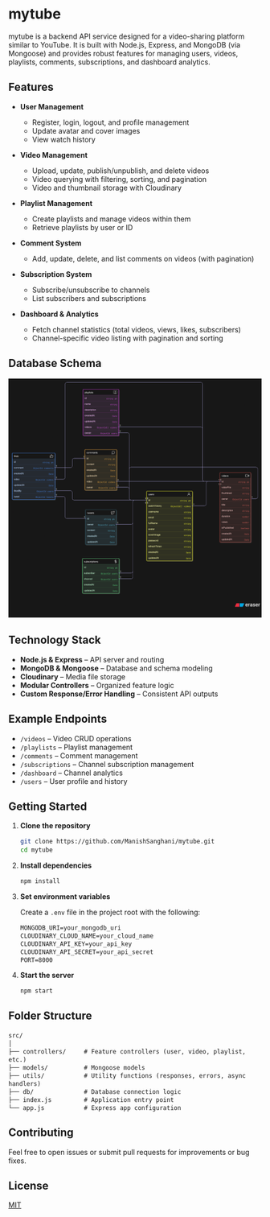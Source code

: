 # mytube

mytube is a backend API service designed for a video-sharing platform similar to YouTube. It is built with Node.js, Express, and MongoDB (via Mongoose) and provides robust features for managing users, videos, playlists, comments, subscriptions, and dashboard analytics.

## Features

- **User Management**
  - Register, login, logout, and profile management
  - Update avatar and cover images
  - View watch history

- **Video Management**
  - Upload, update, publish/unpublish, and delete videos
  - Video querying with filtering, sorting, and pagination
  - Video and thumbnail storage with Cloudinary

- **Playlist Management**
  - Create playlists and manage videos within them
  - Retrieve playlists by user or ID

- **Comment System**
  - Add, update, delete, and list comments on videos (with pagination)

- **Subscription System**
  - Subscribe/unsubscribe to channels
  - List subscribers and subscriptions

- **Dashboard & Analytics**
  - Fetch channel statistics (total videos, views, likes, subscribers)
  - Channel-specific video listing with pagination and sorting

## Database Schema

![image1](diagram-export-6-26-2025-12_01_44-PM.png)

## Technology Stack

- **Node.js & Express** – API server and routing
- **MongoDB & Mongoose** – Database and schema modeling
- **Cloudinary** – Media file storage
- **Modular Controllers** – Organized feature logic
- **Custom Response/Error Handling** – Consistent API outputs

## Example Endpoints

- `/videos` – Video CRUD operations
- `/playlists` – Playlist management
- `/comments` – Comment management
- `/subscriptions` – Channel subscription management
- `/dashboard` – Channel analytics
- `/users` – User profile and history

## Getting Started

1. **Clone the repository**
   ```bash
   git clone https://github.com/ManishSanghani/mytube.git
   cd mytube
   ```

2. **Install dependencies**
   ```bash
   npm install
   ```

3. **Set environment variables**

   Create a `.env` file in the project root with the following:
   ```
   MONGODB_URI=your_mongodb_uri
   CLOUDINARY_CLOUD_NAME=your_cloud_name
   CLOUDINARY_API_KEY=your_api_key
   CLOUDINARY_API_SECRET=your_api_secret
   PORT=8000
   ```

4. **Start the server**
   ```bash
   npm start
   ```

## Folder Structure

```
src/
│
├── controllers/     # Feature controllers (user, video, playlist, etc.)
├── models/          # Mongoose models
├── utils/           # Utility functions (responses, errors, async handlers)
├── db/              # Database connection logic
├── index.js         # Application entry point
└── app.js           # Express app configuration
```

## Contributing

Feel free to open issues or submit pull requests for improvements or bug fixes.

## License

[MIT](LICENSE)
